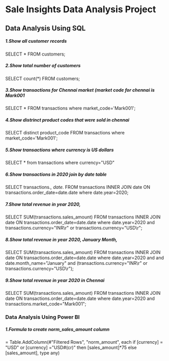 # Sale Insights Data Analysis Project
## Data Analysis Using SQL
##### 1.Show all customer records
SELECT * FROM customers;
##### 2.Show total number of customers
SELECT count(*) FROM customers;
##### 3.Show transactions for Chennai market (market code for chennai is Mark001
SELECT * FROM transactions where market_code='Mark001';
##### 4.Show distrinct product codes that were sold in chennai
SELECT distinct product_code FROM transactions where market_code='Mark001';
##### 5.Show transactions where currency is US dollars
SELECT * from transactions where currency="USD"
##### 6.Show transactions in 2020 join by date table
SELECT transactions.*, date.* FROM transactions INNER JOIN date ON transactions.order_date=date.date where date.year=2020;
##### 7.Show total revenue in year 2020,
SELECT SUM(transactions.sales_amount) FROM transactions INNER JOIN date ON transactions.order_date=date.date where date.year=2020 and transactions.currency="INR\r" or transactions.currency="USD\r";
##### 8.Show total revenue in year 2020, January Month,
SELECT SUM(transactions.sales_amount) FROM transactions INNER JOIN date ON transactions.order_date=date.date where date.year=2020 and and date.month_name="January" and (transactions.currency="INR\r" or transactions.currency="USD\r");
##### 9.Show total revenue in year 2020 in Chennai
SELECT SUM(transactions.sales_amount) FROM transactions INNER JOIN date ON transactions.order_date=date.date where date.year=2020 and transactions.market_code="Mark001";

### Data Analysis Using Power BI
##### 1.Formula to create norm_sales_amount column
= Table.AddColumn(#"Filtered Rows", "norm_amount", each if [currency] = "USD" or [currency] ="USD#(cr)" then [sales_amount]*75 else [sales_amount], type any)
